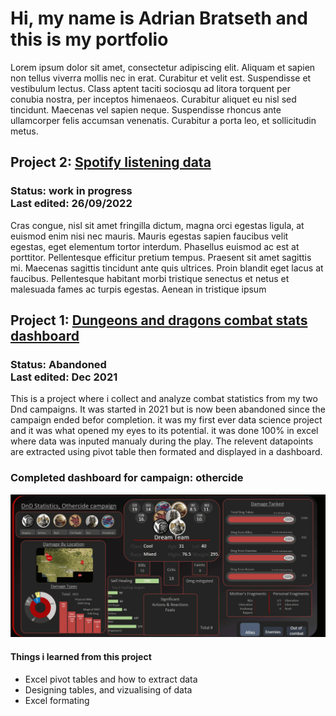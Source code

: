 
# Hi, my name is Adrian Bratseth and this is my portfolio
Lorem ipsum dolor sit amet, consectetur adipiscing elit. Aliquam et sapien non tellus viverra mollis nec in erat. Curabitur et velit est. Suspendisse et vestibulum lectus. Class aptent taciti sociosqu ad litora torquent per conubia nostra, per inceptos himenaeos. Curabitur aliquet eu nisl sed tincidunt. Maecenas vel sapien neque. Suspendisse rhoncus ante ullamcorper felis accumsan venenatis. Curabitur a porta leo, et sollicitudin metus.

## Project 2: [Spotify listening data](https://github.com/A-Bratseth/my_music_info)
### Status: work in progress<br>  Last edited: 26/09/2022
Cras congue, nisl sit amet fringilla dictum, magna orci egestas ligula, at euismod enim nisi nec mauris. Mauris egestas sapien faucibus velit egestas, eget elementum tortor interdum. Phasellus euismod ac est at porttitor. Pellentesque efficitur pretium tempus. Praesent sit amet sagittis mi. Maecenas sagittis tincidunt ante quis ultrices. Proin blandit eget lacus at faucibus. Pellentesque habitant morbi tristique senectus et netus et malesuada fames ac turpis egestas. Aenean in tristique ipsum
## Project 1: [Dungeons and dragons combat stats dashboard](https://github.com/A-Bratseth/DnD_combat_statistics)
### Status: Abandoned <br> Last edited: Dec 2021
This is a project where i collect and analyze combat statistics from my two Dnd campaigns. It was started in 2021 but is now been abandoned since the campaign ended befor completion. it was my first ever data science project and it was what opened my eyes to its potential.
it was done 100% in excel where data was inputed manualy during the play. The relevent datapoints are extracted using pivot table then formated and displayed in a dashboard.
### Completed dashboard for campaign: othercide
![This gif is broken](https://github.com/A-Bratseth/DnD_combat_statistics/blob/main/Dashboard_animated.gif)
#### Things i learned from this project
* Excel pivot tables and how to extract data
* Designing tables, and vizualising of data
* Excel formating
